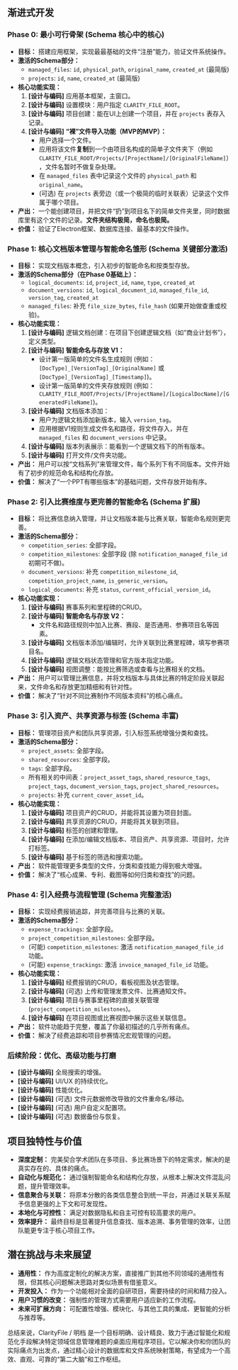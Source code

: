 ## 渐进式开发

### Phase 0: 最小可行骨架 (Schema 核心中的核心)

- **目标：** 搭建应用框架，实现最最基础的文件“注册”能力，验证文件系统操作。
- **激活的Schema部分：**
  - `managed_files`: `id`, `physical_path`, `original_name`, `created_at` (最简版)
  - `projects`: `id`, `name`, `created_at` (最简版)
- **核心功能实现：**
  1.  **[设计与编码]** 应用基本框架，主窗口。
  2.  **[设计与编码]** 设置模块：用户指定 `CLARITY_FILE_ROOT`。
  3.  **[设计与编码]** 项目创建：能在UI上创建一个项目，并在 `projects` 表存入记录。
  4.  **[设计与编码]** **“裸”文件导入功能（MVP的MVP）：**
      - 用户选择一个文件。
      - 应用将该文件**复制**到一个由项目名构成的简单子文件夹下（例如 `CLARITY_FILE_ROOT/Projects/[ProjectName]/[OriginalFileName]`），文件名暂时不做复杂处理。
      - 在 `managed_files` 表中记录这个文件的 `physical_path` 和 `original_name`。
      - (可选) 在 `projects` 表旁边（或一个极简的临时关联表）记录这个文件属于哪个项目。
- **产出：** 一个能创建项目，并把文件“扔”到项目名下的简单文件夹里，同时数据库里有这个文件的记录。**文件夹结构极简，命名也极简。**
- **价值：** 验证了Electron框架、数据库连接、最基本的文件操作。

### Phase 1: 核心文档版本管理与智能命名雏形 (Schema 关键部分激活)

- **目标：** 实现文档版本概念，引入初步的智能命名和按类型存放。
- **激活的Schema部分（在Phase 0基础上）：**
  - `logical_documents`: `id`, `project_id`, `name`, `type`, `created_at`
  - `document_versions`: `id`, `logical_document_id`, `managed_file_id`, `version_tag`, `created_at`
  - `managed_files`: 补充 `file_size_bytes`, `file_hash` (如果开始做查重或校验)。
- **核心功能实现：**
  1.  **[设计与编码]** 逻辑文档创建：在项目下创建逻辑文档（如“商业计划书”），定义类型。
  2.  **[设计与编码]** **智能命名与存放 V1：**
      - 设计第一版简单的文件名生成规则 (例如：`[DocType]_[VersionTag]_[OriginalName]` 或 `[DocType]_[VersionTag]_[Timestamp]`)。
      - 设计第一版简单的文件夹存放规则 (例如：`CLARITY_FILE_ROOT/Projects/[ProjectName]/[LogicalDocName]/[GeneratedFileName]`)。
  3.  **[设计与编码]** 文档版本添加：
      - 用户为逻辑文档添加新版本，输入 `version_tag`。
      - 应用根据V1规则生成文件名和路径，将文件存入，并在 `managed_files` 和 `document_versions` 中记录。
  4.  **[设计与编码]** 版本列表展示：能看到一个逻辑文档下的所有版本。
  5.  **[设计与编码]** 打开文件/文件夹功能。
- **产出：** 用户可以按“文档系列”来管理文件，每个系列下有不同版本。文件开始有了初步的规范命名和结构化存放。
- **价值：** 解决了“一个PPT有哪些版本”的基础问题，文件存放开始有序。

### Phase 2: 引入比赛维度与更完善的智能命名 (Schema 扩展)

- **目标：** 将比赛信息纳入管理，并让文档版本能与比赛关联，智能命名规则更完善。
- **激活的Schema部分：**
  - `competition_series`: 全部字段。
  - `competition_milestones`: 全部字段 (除 `notification_managed_file_id` 初期可不做)。
  - `document_versions`: 补充 `competition_milestone_id`, `competition_project_name`, `is_generic_version`。
  - `logical_documents`: 补充 `status`, `current_official_version_id`。
- **核心功能实现：**
  1.  **[设计与编码]** 赛事系列和里程碑的CRUD。
  2.  **[设计与编码]** **智能命名与存放 V2：**
      - 文件名和路径规则中加入比赛、赛段、是否通用、参赛项目名等因素。
  3.  **[设计与编码]** 文档版本添加/编辑时，允许关联到比赛里程碑，填写参赛项目名。
  4.  **[设计与编码]** 逻辑文档状态管理和官方版本指定功能。
  5.  **[设计与编码]** 视图调整：能按比赛筛选或查看与比赛相关的文档。
- **产出：** 用户可以管理比赛信息，并将文档版本与具体比赛的特定阶段关联起来，文件命名和存放更加精细和有针对性。
- **价值：** 解决了“针对不同比赛制作不同版本资料”的核心痛点。

### Phase 3: 引入资产、共享资源与标签 (Schema 丰富)

- **目标：** 管理项目资产和团队共享资源，引入标签系统增强分类和查找。
- **激活的Schema部分：**
  - `project_assets`: 全部字段。
  - `shared_resources`: 全部字段。
  - `tags`: 全部字段。
  - 所有相关的中间表：`project_asset_tags`, `shared_resource_tags`, `project_tags`, `document_version_tags`, `project_shared_resources`。
  - `projects`: 补充 `current_cover_asset_id`。
- **核心功能实现：**
  1.  **[设计与编码]** 项目资产的CRUD，并能将其设置为项目封面。
  2.  **[设计与编码]** 共享资源的CRUD，并能将其关联到项目。
  3.  **[设计与编码]** 标签的创建和管理。
  4.  **[设计与编码]** 在添加/编辑文档版本、项目资产、共享资源、项目时，允许打标签。
  5.  **[设计与编码]** 基于标签的筛选和搜索功能。
- **产出：** 软件能管理更多类型的文件，分类和查找能力得到极大增强。
- **价值：** 解决了“核心成果、专利、截图等如何归类和查找”的问题。

### Phase 4: 引入经费与流程管理 (Schema 完整激活)

- **目标：** 实现经费报销追踪，并完善项目与比赛的关联。
- **激活的Schema部分：**
  - `expense_trackings`: 全部字段。
  - `project_competition_milestones`: 全部字段。
  - (可能) `competition_milestones`: 激活 `notification_managed_file_id` 功能。
  - (可能) `expense_trackings`: 激活 `invoice_managed_file_id` 功能。
- **核心功能实现：**
  1.  **[设计与编码]** 经费报销的CRUD，看板视图及状态管理。
  2.  **[设计与编码]** (可选) 上传和管理发票文件、比赛通知文件。
  3.  **[设计与编码]** 项目与赛事里程碑的直接关联管理 (`project_competition_milestones`)。
  4.  **[设计与编码]** 在项目视图或比赛视图中展示这些关联信息。
- **产出：** 软件功能趋于完整，覆盖了你最初描述的几乎所有痛点。
- **价值：** 解决了经费追踪和项目参赛情况宏观管理的问题。

### 后续阶段：优化、高级功能与打磨

- **[设计与编码]** 全局搜索的增强。
- **[设计与编码]** UI/UX 的持续优化。
- **[设计与编码]** 性能优化。
- **[设计与编码]** (可选) 文件元数据修改导致的文件重命名/移动。
- **[设计与编码]** (可选) 用户自定义配置项。
- **[设计与编码]** (可选) 数据备份与恢复。

## 项目独特性与价值

- **深度定制：** 完美契合学术团队在多项目、多比赛场景下的特定需求，解决的是真实存在的、具体的痛点。
- **自动化与规范化：** 通过强制智能命名和结构化存放，从根本上解决文件混乱问题，提升管理效率。
- **信息聚合与关联：** 将原本分散的各类信息整合到统一平台，并通过关联关系赋予信息更强的上下文和可发现性。
- **本地化与可控性：** 满足对数据隐私和自主可控有较高要求的用户。
- **效率提升：** 最终目标是显著提升信息查找、版本追溯、事务管理的效率，让团队能更专注于核心项目工作。

## 潜在挑战与未来展望

- **通用性：** 作为高度定制化的解决方案，直接推广到其他不同领域的通用性有限，但其核心问题解决思路对类似场景有借鉴意义。
- **开发投入：** 作为一个功能相对全面的自研项目，需要持续的时间和精力投入。
- **用户习惯的改变：** 强制性的管理方式需要用户适应新的工作流程。
- **未来可扩展方向：** 可配置性增强、模块化、与其他工具的集成、更智能的分析与推荐等。

总结来说，ClarityFile / 明档 是一个目标明确、设计精良、致力于通过智能化和规范化手段解决特定领域信息管理难题的桌面应用程序项目。它以解决你和你团队的实际痛点为出发点，通过精心设计的数据库和文件系统映射策略，有望成为一个高效、直观、可靠的“第二大脑”和工作枢纽。

